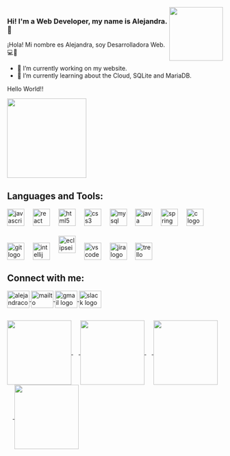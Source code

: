 <img align="right" height="125" src="https://media0.giphy.com/media/v1.Y2lkPTc5MGI3NjExbmFhOHYzeGpudjA4azg5ZXl1YTBxODllZWMzaTNxdHpqN2tyYXpmbyZlcD12MV9pbnRlcm5hbF9naWZfYnlfaWQmY3Q9cw/cDZJ17fbzWVle68VCB/giphy.webp"  />

### Hi! I'm a Web Developer, my name is Alejandra. 👋

¡Hola! Mi nombre es Alejandra, soy Desarrolladora Web. :computer::blue_heart:

- 🔭 I’m currently working on my website.
- 🌱 I’m currently learning about the Cloud, SQLite and MariaDB. 

<p align="left">Hello World!!</p>
<img align="center" height="185" 
src="https://media4.giphy.com/media/v1.Y2lkPTc5MGI3NjExOHpjaHJzbGttNjhkZGMxNGdhOGFrZDlxNXc5Nm42MWZxNzBzbWhwaiZlcD12MV9pbnRlcm5hbF9naWZfYnlfaWQmY3Q9Zw/26u4nJPf0JtQPdStq/giphy.webp"  />

###
## Languages and Tools:

<div align="left">
  <img align="center" src="https://cdn.jsdelivr.net/gh/devicons/devicon/icons/javascript/javascript-original.svg" height="40" alt="javascript logo"  />
   <img width="12" />
  <img align="center" src="https://cdn.jsdelivr.net/gh/devicons/devicon/icons/react/react-original.svg" height="40" alt="react logo"  />
   <img width="12" />
  <img align="center" src="https://cdn.jsdelivr.net/gh/devicons/devicon/icons/html5/html5-original.svg" height="40" alt="html5 logo"  />
   <img width="12" />
   <img align="center" src="https://cdn.jsdelivr.net/gh/devicons/devicon/icons/css3/css3-original.svg" height="40" alt="css3 logo"  />
   <img width="12" />
  <img align="center" src="https://cdn.jsdelivr.net/gh/devicons/devicon/icons/mysql/mysql-original.svg" height="40" alt="mysql logo"  />
   <img width="12" />
  <img align="center" src="https://cdn.jsdelivr.net/gh/devicons/devicon/icons/java/java-original.svg" height="40" alt="java logo"  />
  <img width="12" />
  <img align="center" src="https://cdn.jsdelivr.net/gh/devicons/devicon/icons/spring/spring-original.svg" height="40" alt="spring logo"  />
   <img width="12" />
  <img align="center" src="https://cdn.jsdelivr.net/gh/devicons/devicon/icons/c/c-original.svg" height="40" alt="c logo"  />

</div>

###


  
</div>

###

###

<div align="left">
  <img align="center" src="https://cdn.jsdelivr.net/gh/devicons/devicon/icons/git/git-original.svg" height="40" alt="git logo"  />
   <img width="12" />
  <img align="center" src="https://cdn.jsdelivr.net/gh/devicons/devicon/icons/intellij/intellij-original.svg" height="40" alt="intellij logo"  />
   <img width="12" />
  <img src="https://skillicons.dev/icons?i=eclipse" height="40" alt="eclipseide logo"  />
    <img width="12" />
  <img align="center" src="https://cdn.jsdelivr.net/gh/devicons/devicon/icons/vscode/vscode-original.svg" height="40" alt="vscode logo"  />
   <img width="12" />
  <img align="center" src="https://cdn.jsdelivr.net/gh/devicons/devicon/icons/jira/jira-original.svg" height="40" alt="jira logo"  />
   <img width="12" />
  <img align="center" src="https://cdn.simpleicons.org/trello/0052CC" height="40" alt="trello logo"  />
   <div align="left">
</div>
  
###

</div>

###

<div align="left">
</div>

###
## Connect with me:
<div align="left">
     <a href="https://www.linkedin.com/in/alejandraconb/" target="blank"><img align="center" src="https://cdn.jsdelivr.net/gh/devicons/devicon/icons/linkedin/linkedin-original.svg" width="52" height="40" alt="alejandraconb"  /> 
    <a href="mailto: alejandraconb@hotmail.com" target="blank"><img align="center" src="https://raw.githubusercontent.com/maurodesouza/profile-readme-generator/master/src/assets/icons/social/microsoft-outlook/default.svg" width="52" height="40" alt="mailto"  />     
  <img align="center" src="https://raw.githubusercontent.com/maurodesouza/profile-readme-generator/master/src/assets/icons/social/gmail/default.svg" width="52" height="40" alt="gmail logo"  />
  <img align="center" src="https://raw.githubusercontent.com/maurodesouza/profile-readme-generator/master/src/assets/icons/social/slack/default.svg" width="52" height="40" alt="slack logo"  /> 
   <div align="left">
</div>

##

<div align="left">
</div>

###
<div align="left">
<img align="center" height="150" src="https://media2.giphy.com/media/v1.Y2lkPTc5MGI3NjExdnAzbGhzZWtlY2E3ZDJwbHNoMGk4ejIyN2YzbjR5Zmh2bGVteHp2dCZlcD12MV9pbnRlcm5hbF9naWZfYnlfaWQmY3Q9Zw/hENDkVRxKsctCpuAun/giphy.webp"  />
<img width="13" />
<img align="center" height="150" src="https://media1.giphy.com/media/v1.Y2lkPTc5MGI3NjExeGs1bzhxc3Z2MHd4ejVoOXY3NHNmczI5a3plMWlqZ282NXQ3OWV6cSZlcD12MV9pbnRlcm5hbF9naWZfYnlfaWQmY3Q9Zw/NFA61GS9qKZ68/giphy.webp"  />
<img width="13" />
<img align="center" height="150" src="https://media4.giphy.com/media/v1.Y2lkPTc5MGI3NjExOGRob2d2MmtyM3huNmd6Nm1sYzQ0b2F6aDg4ZjQ2NzA5OWl4YnZyeSZlcD12MV9pbnRlcm5hbF9naWZfYnlfaWQmY3Q9Zw/VbnUQpnihPSIgIXuZv/giphy.webp"  />
<img width="13" />
<img align="center" height="150" src="https://media3.giphy.com/media/v1.Y2lkPTc5MGI3NjExMm1iZmFkdzNhY3Jod3p4ZWd4NGI2MmM1NGFkZ3lseW13em8zdTUydyZlcD12MV9pbnRlcm5hbF9naWZfYnlfaWQmY3Q9Zw/sthmCnCpfr8M8jtTQy/giphy.webp"  />
  <div align="left">
</div>

###

</div>

###
